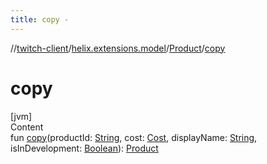```yaml
---
title: copy -
---
```

//[twitch-client](../../index.md)/[helix.extensions.model](../index.md)/[Product](index.md)/[copy](copy.md)



# copy  
[jvm]  
Content  
fun [copy](copy.md)(productId: [String](https://kotlinlang.org/api/latest/jvm/stdlib/kotlin/-string/index.html), cost: [Cost](../-cost/index.md), displayName: [String](https://kotlinlang.org/api/latest/jvm/stdlib/kotlin/-string/index.html), isInDevelopment: [Boolean](https://kotlinlang.org/api/latest/jvm/stdlib/kotlin/-boolean/index.html)): [Product](index.md)  



